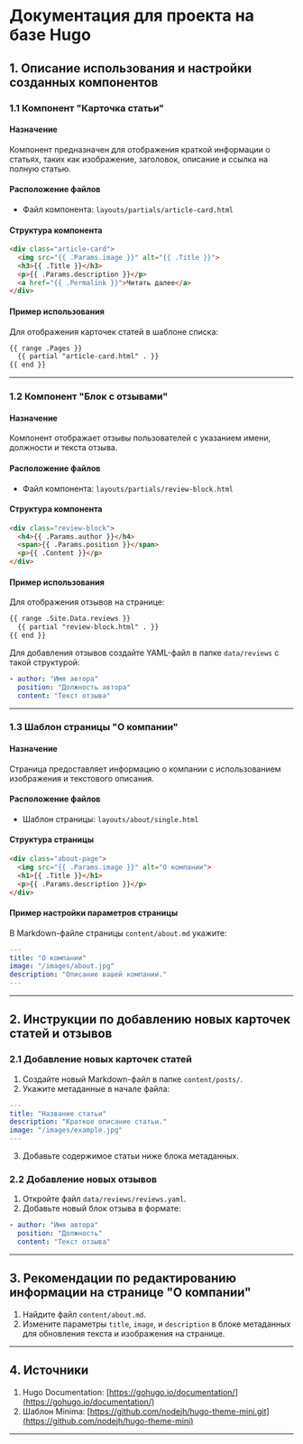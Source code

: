 # Документация для проекта на базе Hugo

## **1. Описание использования и настройки созданных компонентов**

### **1.1 Компонент "Карточка статьи"**

#### Назначение

Компонент предназначен для отображения краткой информации о статьях, таких как изображение, заголовок, описание и ссылка на полную статью.

#### Расположение файлов

- Файл компонента: `layouts/partials/article-card.html`

#### Структура компонента

```html
<div class="article-card">
  <img src="{{ .Params.image }}" alt="{{ .Title }}">
  <h3>{{ .Title }}</h3>
  <p>{{ .Params.description }}</p>
  <a href="{{ .Permalink }}">Читать далее</a>
</div>
```

#### Пример использования

Для отображения карточек статей в шаблоне списка:

```html
{{ range .Pages }}
  {{ partial "article-card.html" . }}
{{ end }}
```

---

### **1.2 Компонент "Блок с отзывами"**

#### Назначение

Компонент отображает отзывы пользователей с указанием имени, должности и текста отзыва.

#### Расположение файлов

- Файл компонента: `layouts/partials/review-block.html`

#### Структура компонента

```html
<div class="review-block">
  <h4>{{ .Params.author }}</h4>
  <span>{{ .Params.position }}</span>
  <p>{{ .Content }}</p>
</div>
```

#### Пример использования

Для отображения отзывов на странице:

```html
{{ range .Site.Data.reviews }}
  {{ partial "review-block.html" . }}
{{ end }}
```

Для добавления отзывов создайте YAML-файл в папке `data/reviews` с такой структурой:

```yaml
- author: "Имя автора"
  position: "Должность автора"
  content: "Текст отзыва"
```

---

### **1.3 Шаблон страницы "О компании"**

#### Назначение

Страница предоставляет информацию о компании с использованием изображения и текстового описания.

#### Расположение файлов

- Шаблон страницы: `layouts/about/single.html`

#### Структура страницы

```html
<div class="about-page">
  <img src="{{ .Params.image }}" alt="О компании">
  <h1>{{ .Title }}</h1>
  <p>{{ .Params.description }}</p>
</div>
```

#### Пример настройки параметров страницы

В Markdown-файле страницы `content/about.md` укажите:

```yaml
---
title: "О компании"
image: "/images/about.jpg"
description: "Описание вашей компании."
---
```

---

## **2. Инструкции по добавлению новых карточек статей и отзывов**

### **2.1 Добавление новых карточек статей**

1. Создайте новый Markdown-файл в папке `content/posts/`.
2. Укажите метаданные в начале файла:

```yaml
---
title: "Название статьи"
description: "Краткое описание статьи."
image: "/images/example.jpg"
---
```

3. Добавьте содержимое статьи ниже блока метаданных.

### **2.2 Добавление новых отзывов**

1. Откройте файл `data/reviews/reviews.yaml`.
2. Добавьте новый блок отзыва в формате:

```yaml
- author: "Имя автора"
  position: "Должность"
  content: "Текст отзыва"
```

---

## **3. Рекомендации по редактированию информации на странице "О компании"**

1. Найдите файл `content/about.md`.
2. Измените параметры `title`, `image`, и `description` в блоке метаданных для обновления текста и изображения на странице.

---

## **4. Источники**

1. Hugo Documentation: [https://gohugo.io/documentation/](https://gohugo.io/documentation/)
2. Шаблон Minima: [https://github.com/nodejh/hugo-theme-mini.git](https://github.com/nodejh/hugo-theme-mini)


---


